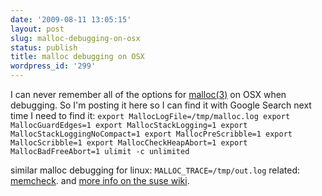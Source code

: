 ```yaml
---
date: '2009-08-11 13:05:15'
layout: post
slug: malloc-debugging-on-osx
status: publish
title: malloc debugging on OSX
wordpress_id: '299'
---
```


I can never remember all of the options for [malloc(3)](http://developer.apple.com/documentation/Darwin/Reference/ManPages/man3/malloc.3.html) on OSX when debugging.  So I'm posting it here so I can find it with Google Search next time I need to find it:
`
export MallocLogFile=/tmp/malloc.log
export MallocGuardEdges=1
export MallocStackLogging=1
export MallocStackLoggingNoCompact=1
export MallocPreScribble=1
export MallocScribble=1
export MallocCheckHeapAbort=1
export MallocBadFreeAbort=1
ulimit -c unlimited
`

similar malloc debugging for linux:
`
MALLOC_TRACE=/tmp/out.log
`
related: [memcheck](http://www.gnu.org/s/libc/manual/html_node/Heap-Consistency-Checking.html).
and [more info on the suse wiki](http://en.opensuse.org/SDB:Debugging_with_Glibc#Debugging_Malloc-related_problems).
